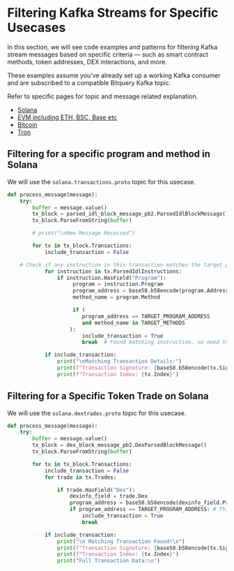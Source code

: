 # Filtering Kafka Streams for Specific Usecases

In this section, we will see code examples and patterns for filtering Kafka stream messages based on specific criteria — such as smart contract methods, token addresses, DEX interactions, and more.

These examples assume you’ve already set up a working Kafka consumer and are subscribed to a compatible Bitquery Kafka topic.

Refer to specific pages for topic and message related explanation.

- [Solana](https://docs.bitquery.io/docs/streams/protobuf/chains/Solana-protobuf/)
- [EVM including ETH, BSC, Base etc](https://docs.bitquery.io/docs/streams/protobuf/chains/EVM-protobuf/)
- [Bitcoin](https://docs.bitquery.io/docs/streams/protobuf/chains/Bitcoin-protobuf/)
- [Tron](https://docs.bitquery.io/docs/streams/protobuf/chains/Tron-protobuf/)

## Filtering for a specific program and method in Solana

We will use the `solana.transactions.proto` topic for this usecase.

```python
def process_message(message):
    try:
        buffer = message.value()
        tx_block = parsed_idl_block_message_pb2.ParsedIdlBlockMessage()
        tx_block.ParseFromString(buffer)

        # print("\nNew Message Received")

        for tx in tx_block.Transactions:
            include_transaction = False

    # Check if any instruction in this transaction matches the target program address AND method
            for instruction in tx.ParsedIdlInstructions:
                if instruction.HasField("Program"):
                     program = instruction.Program
                     program_address = base58.b58encode(program.Address).decode()
                     method_name = program.Method

                     if (
                        program_address == TARGET_PROGRAM_ADDRESS
                        and method_name in TARGET_METHODS
                    ):
                        include_transaction = True
                        break  # Found matching instruction, no need to check further

            if include_transaction:
                print("\nMatching Transaction Details:")
                print(f"Transaction Signature: {base58.b58encode(tx.Signature).decode()}")
                print(f"Transaction Index: {tx.Index}")

```

## Filtering for a Specific Token Trade on Solana

We will use the `solana.dextrades.proto` topic for this usecase.

```python
def process_message(message):
    try:
        buffer = message.value()
        tx_block = dex_block_message_pb2.DexParsedBlockMessage()
        tx_block.ParseFromString(buffer)

        for tx in tx_block.Transactions:
            include_transaction = False
            for trade in tx.Trades:

                if trade.HasField("Dex"):
                    dexinfo_field = trade.Dex
                    program_address = base58.b58encode(dexinfo_field.ProgramAddress).decode()
                    if program_address == TARGET_PROGRAM_ADDRESS: # This is your DEX Address, e.g. Raydium, PumpSwap
                        include_transaction = True
                        break

            if include_transaction:
                print("\n Matching Transaction Found!\n")
                print(f"Transaction Signature: {base58.b58encode(tx.Signature).decode()}")
                print(f"Transaction Index: {tx.Index}")
                print("Full Transaction Data:\n")
```




